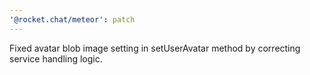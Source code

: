 ```yaml
---
'@rocket.chat/meteor': patch
---
```


Fixed avatar blob image setting in setUserAvatar method by correcting service handling logic.
